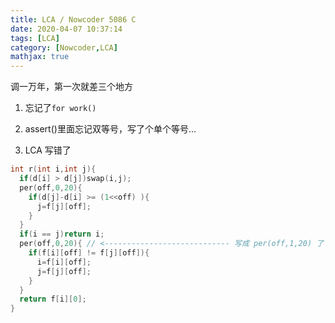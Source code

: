 ```yaml
---
title: LCA / Nowcoder 5086 C
date: 2020-04-07 10:37:14
tags: [LCA]
category: [Nowcoder,LCA]
mathjax: true
---
```


调一万年，第一次就差三个地方

1. 忘记了`for work()`

2. assert()里面忘记双等号，写了个单个等号...

3. LCA 写错了

```c++
int r(int i,int j){
  if(d[i] > d[j])swap(i,j);
  per(off,0,20){
    if(d[j]-d[i] >= (1<<off) ){
      j=f[j][off];
    }
  }
  if(i == j)return i;
  per(off,0,20){ // <---------------------------- 写成 per(off,1,20) 了
    if(f[i][off] != f[j][off]){
      i=f[i][off];
      j=f[j][off];
    }
  }
  return f[i][0];
}
```

